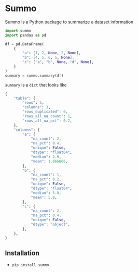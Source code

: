 # Summo

Summo is a Python package to summarize a dataset information

```python
import summo
import pandas as pd

df = pd.DataFrame(
    {
        "a": [1, 2, None, 2, None],
        "b": [4, 5, 6, 5, None],
        "c": ["a", "b", None, "d", None],
    }
)
summary = summo.summary(df)
```

`summary` is a `dict` that looks like

```python
{
    "table": {
        "rows": 5,
        "columns": 3,
        "rows_duplicated": 0,
        "rows_all_na_count": 1,
        "rows_all_na_pct": 0.2,
    },
    "columns": {
        "a": {
            "na_count": 2,
            "na_pct": 0.4,
            "unique": False,
            "dtype": "float64",
            "median": 2.0,
            "mean": 1.666666, 
        },
        "b": {
            "na_count": 1,
            "na_pct": 0.2,
            "unique": False,
            "dtype": "float64",
            "median": 5.0,
            "mean": 5.0, 
        },
        "c": {
            "na_count": 2,
            "na_pct": 0.4,
            "unique": False,
            "dtype": "object",
        },
    },
}
```

## Installation

- `pip install summo`
